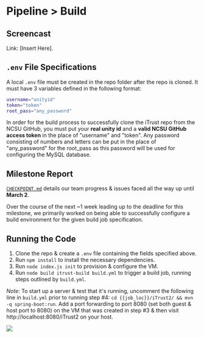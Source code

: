 # Pipeline > Build
## Screencast
Link: [Insert Here].
## `.env` File Specifications
A local `.env` file must be created in the repo folder after the repo is cloned. It must have 3 variables defined in the following format:

```bash
username="unityid"
token="token"
root_pass="any_password"
```

In order for the build process to successfully clone the iTrust repo from the NCSU GitHub, you must put your **real unity id** and a **valid NCSU GitHub access token** in the place of "username" and "token". Any password consisting of numbers and letters can be put in the place of "any_password" for the root_pass as this password will be used for configuring the MySQL database.

## Milestone Report
[`CHECKPOINT.md`](https://github.ncsu.edu/CSC-DevOps-S22/DEVOPS-10/blob/main/CHECKPOINT-M1.md) details our team progress & issues faced all the way up until **March 2**.

Over the course of the next ~1 week leading up to the deadline for this milestone, we primarily worked on being able to successfully configure a build environment for the given build job specification.

## Running the Code
1. Clone the repo & create a `.env` file containing the fields specified above.
2. Run `npm install` to install the necessary dependencies.
3. Run `node index.js init` to provision & configure the VM.
4. Run `node build itrust-build build.yml` to trigger a build job, running steps outlined by `build.yml`.

*Note*: To start up a server & test that it's running, uncomment the following line in `build.yml` prior to running step #4: `cd {{job_loc}}/iTrust2/ && mvn -q spring-boot:run`. Add a port forwarding to port 8080 (set both guest & host port to 8080) on the VM that was created in step #3 & then visit http://localhost:8080/iTrust2 on your host.

<img src="https://github.ncsu.edu/CSC-DevOps-S22/DEVOPS-10/blob/main/img/iTrustBuild.png">
